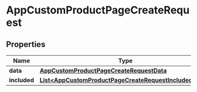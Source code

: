 

# AppCustomProductPageCreateRequest


## Properties

| Name | Type | Description | Notes |
|------------ | ------------- | ------------- | -------------|
|**data** | [**AppCustomProductPageCreateRequestData**](AppCustomProductPageCreateRequestData.md) |  |  |
|**included** | [**List&lt;AppCustomProductPageCreateRequestIncludedInner&gt;**](AppCustomProductPageCreateRequestIncludedInner.md) |  |  [optional] |



